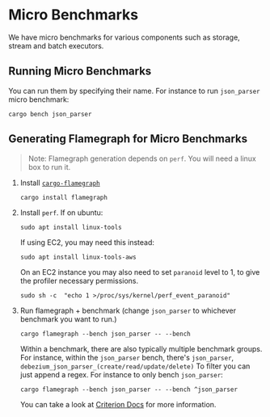# Micro Benchmarks

We have micro benchmarks for various components such as storage, stream and batch executors.

## Running Micro Benchmarks

You can run them by specifying their name.
For instance to run `json_parser` micro benchmark:

```shell
cargo bench json_parser
```

## Generating Flamegraph for Micro Benchmarks

> Note: Flamegraph generation depends on `perf`. You will need a linux box to run it.

1. Install [`cargo-flamegraph`](https://github.com/flamegraph-rs/flamegraph)
    ```shell
    cargo install flamegraph
    ```

2. Install `perf`. If on ubuntu:
   ```shell
   sudo apt install linux-tools
   ```

   If using EC2, you may need this instead:
   ```shell
   sudo apt install linux-tools-aws
   ```

   On an EC2 instance you may also need to set `paranoid` level to 1,
   to give the profiler necessary permissions.
   ```shell
   sudo sh -c  "echo 1 >/proc/sys/kernel/perf_event_paranoid"
   ```

3. Run flamegraph + benchmark (change `json_parser` to whichever benchmark you want to run.)
    ```shell
    cargo flamegraph --bench json_parser -- --bench
    ```

    Within a benchmark, there are also typically multiple benchmark groups.
    For instance, within the `json_parser` bench, there's `json_parser`, `debezium_json_parser_(create/read/update/delete)`
    To filter you can just append a regex. For instance to only bench `json_parser`:
    ```shell
    cargo flamegraph --bench json_parser -- --bench ^json_parser
    ```

    You can take a look at [Criterion Docs](https://bheisler.github.io/criterion.rs/book/user_guide/command_line_options.html)
    for more information.
